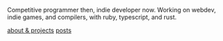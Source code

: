 Competitive programmer then, indie developer now. Working on webdev, indie games, and compilers, with ruby, typescript, and rust.

[about & projects](https://namiwang.github.io/about)
[posts](https://namiwang.github.io/)
